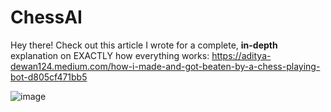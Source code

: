 # ChessAI

Hey there! Check out this article I wrote for a complete, **in-depth** explanation on EXACTLY how everything works: https://aditya-dewan124.medium.com/how-i-made-and-got-beaten-by-a-chess-playing-bot-d805cf471bb5

![image](https://user-images.githubusercontent.com/65571552/153607185-c4c3c8c3-b4d9-4fc1-80ad-6124ed0c0c1e.png)
